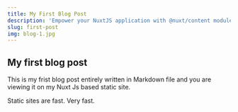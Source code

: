 ```yaml
---
title: My First Blog Post
description: 'Empower your NuxtJS application with @nuxt/content module: write in a content/ directory and fetch your Markdown, JSON, YAML and CSV files through a MongoDB like API, acting as a Git-based Headless CMS.'
slug: first-post
img: blog-1.jpg
---
```


## My first blog post

This is my frist blog post entirely written in Markdown file and you are viewing it on my Nuxt Js based static site.

Static sites are fast. Very fast.
